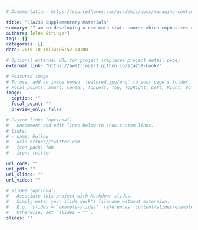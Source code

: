 ```yaml
---
# Documentation: https://sourcethemes.com/academic/docs/managing-content/

title: "STA238 Supplementary Materials"
summary: "I am co-developing a new math stats course which emphasizes computation as being the intellectual equal of mathematics."
authors: [Alex Stringer]
tags: []
categories: []
date: 2019-10-18T14:05:52-04:00

# Optional external URL for project (replaces project detail page).
external_link: "https://awstringer1.github.io/sta238-book/"

# Featured image
# To use, add an image named `featured.jpg/png` to your page's folder.
# Focal points: Smart, Center, TopLeft, Top, TopRight, Left, Right, BottomLeft, Bottom, BottomRight.
image:
  caption: ""
  focal_point: ""
  preview_only: false

# Custom links (optional).
#   Uncomment and edit lines below to show custom links.
# links:
# - name: Follow
#   url: https://twitter.com
#   icon_pack: fab
#   icon: twitter

url_code: ""
url_pdf: ""
url_slides: ""
url_video: ""

# Slides (optional).
#   Associate this project with Markdown slides.
#   Simply enter your slide deck's filename without extension.
#   E.g. `slides = "example-slides"` references `content/slides/example-slides.md`.
#   Otherwise, set `slides = ""`.
slides: ""
---
```

